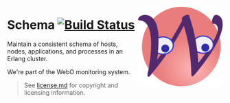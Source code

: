<img align="right" width="200" title="logo: a letter W with two eyes"
src="./assets/images/webo.svg">

# Schema [![Build Status](https://travis-ci.org/pragdave/webo-schema.svg?branch=master)](https://travis-ci.org/pragdave/webo-schema)


Maintain a consistent schema of hosts, nodes, applications, and
processes in an Erlang cluster.

We're part of the WebO monitoring system.



> See [license.md](license.md) for copyright and licensing information.